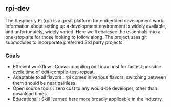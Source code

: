 ## rpi-dev

The Raspberry Pi (rpi) is a great platform for embedded development work.  Information about setting up a development environment is widely available, and unfortunately, widely varied.  Here we'll coalesce the essentials into a one-stop site for those looking to follow along.  The project uses git submodules to incorporate preferred 3rd party projects.

### Goals

* Efficient workflow : Cross-compiling on Linux host for fastest possible cycle time of edit-compile-test-repeat.
* Adaptable to all flavors : rpi comes in various flavors, switching between them should be near painless.
* Open source tools : zero cost to any would-be developer, other than download times.
* Educational : Skill learned here more broadly applicable in the industry.

